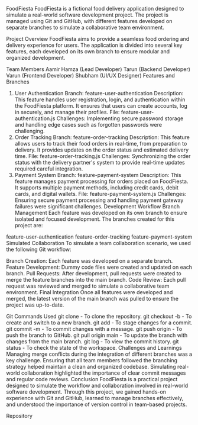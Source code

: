 FoodFiesta
FoodFiesta is a fictional food delivery application designed to simulate a real-world software development project. The project is managed using Git and GitHub, with different features developed on separate branches to simulate a collaborative team environment.

Project Overview
FoodFiesta aims to provide a seamless food ordering and delivery experience for users. The application is divided into several key features, each developed on its own branch to ensure modular and organized development.

Team Members
Aamir Hamza (Lead Developer)
Tarun (Backend Developer)
Varun (Frontend Developer)
Shubham (UI/UX Designer)
Features and Branches
1. User Authentication
Branch: feature-user-authentication
Description: This feature handles user registration, login, and authentication within the FoodFiesta platform. It ensures that users can create accounts, log in securely, and manage their profiles.
File: feature-user-authentication.js
Challenges: Implementing secure password storage and handling edge cases such as forgotten passwords were challenging.
2. Order Tracking
Branch: feature-order-tracking
Description: This feature allows users to track their food orders in real-time, from preparation to delivery. It provides updates on the order status and estimated delivery time.
File: feature-order-tracking.js
Challenges: Synchronizing the order status with the delivery partner's system to provide real-time updates required careful integration.
3. Payment System
Branch: feature-payment-system
Description: This feature manages payment processing for orders placed on FoodFiesta. It supports multiple payment methods, including credit cards, debit cards, and digital wallets.
File: feature-payment-system.js
Challenges: Ensuring secure payment processing and handling payment gateway failures were significant challenges.
Development Workflow
Branch Management
Each feature was developed on its own branch to ensure isolated and focused development. The branches created for this project are:

feature-user-authentication
feature-order-tracking
feature-payment-system
Simulated Collaboration
To simulate a team collaboration scenario, we used the following Git workflow:

Branch Creation: Each feature was developed on a separate branch.
Feature Development: Dummy code files were created and updated on each branch.
Pull Requests: After development, pull requests were created to merge the feature branches into the main branch.
Code Review: Each pull request was reviewed and merged to simulate a collaborative team environment.
Final Integration
Once all features were developed and merged, the latest version of the main branch was pulled to ensure the project was up-to-date.

Git Commands Used
git clone - To clone the repository.
git checkout -b - To create and switch to a new branch.
git add - To stage changes for a commit.
git commit -m - To commit changes with a message.
git push origin - To push the branch to GitHub.
git pull origin main - To update the branch with changes from the main branch.
git log - To view the commit history.
git status - To check the state of the workspace.
Challenges and Learnings
Managing merge conflicts during the integration of different branches was a key challenge.
Ensuring that all team members followed the branching strategy helped maintain a clean and organized codebase.
Simulating real-world collaboration highlighted the importance of clear commit messages and regular code reviews.
Conclusion
FoodFiesta is a practical project designed to simulate the workflow and collaboration involved in real-world software development. Through this project, we gained hands-on experience with Git and GitHub, learned to manage branches effectively, and understood the importance of version control in team-based projects.

Repository
